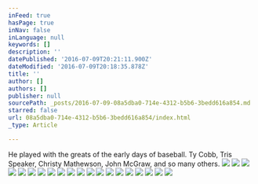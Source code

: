 ```yaml
---
inFeed: true
hasPage: true
inNav: false
inLanguage: null
keywords: []
description: ''
datePublished: '2016-07-09T20:21:11.900Z'
dateModified: '2016-07-09T20:18:35.878Z'
title: ''
author: []
authors: []
publisher: null
sourcePath: _posts/2016-07-09-08a5dba0-714e-4312-b5b6-3bedd616a854.md
starred: false
url: 08a5dba0-714e-4312-b5b6-3bedd616a854/index.html
_type: Article

---
```

He played with the greats of the early days of baseball. Ty Cobb, Tris Speaker, Christy Mathewson, John McGraw, and so many others.
![](https://the-grid-user-content.s3-us-west-2.amazonaws.com/310e2933-4199-4b79-9fd7-7436271bd51b.jpg)
![](https://the-grid-user-content.s3-us-west-2.amazonaws.com/aeabfd6a-ccba-4825-a330-a423ae92eeb5.jpg)
![](https://the-grid-user-content.s3-us-west-2.amazonaws.com/f97ed703-37aa-4972-88bd-5a0efff23357.jpg)
![](https://the-grid-user-content.s3-us-west-2.amazonaws.com/300ae34f-965e-4f39-833c-236813c26577.jpg)
![](https://the-grid-user-content.s3-us-west-2.amazonaws.com/bb971e3a-44db-45ef-b18a-baca87deffe7.jpg)
![](https://the-grid-user-content.s3-us-west-2.amazonaws.com/4ed79644-f2ad-4fb1-a0f3-5e444747e1a0.jpg)
![](https://the-grid-user-content.s3-us-west-2.amazonaws.com/4e2ea6c0-0ca9-4377-9859-3e7a02c045ec.jpg)
![](https://the-grid-user-content.s3-us-west-2.amazonaws.com/b3a81e7d-0811-4db0-b20b-7273118ca573.jpg)
![](https://the-grid-user-content.s3-us-west-2.amazonaws.com/23dd46a3-a594-44d5-83af-aa9ef025f254.jpg)
![](https://the-grid-user-content.s3-us-west-2.amazonaws.com/05baba5e-dfad-4ff5-8666-f06039298399.jpg)
![](https://the-grid-user-content.s3-us-west-2.amazonaws.com/f593db1b-3d04-4e00-9b49-7b962e746fae.jpg)
![](https://the-grid-user-content.s3-us-west-2.amazonaws.com/64145424-647e-4c92-8825-bffe70fb179a.jpg)
![](https://the-grid-user-content.s3-us-west-2.amazonaws.com/25cc81ce-8bc9-4154-a891-7e2f72183e76.jpg)
![](https://the-grid-user-content.s3-us-west-2.amazonaws.com/06bd05b6-f626-46cd-8dce-ac1c2f3c7b00.jpg)
![](https://the-grid-user-content.s3-us-west-2.amazonaws.com/b5c3ef5b-764f-4cca-ae90-906955bd2111.jpg)
![](https://the-grid-user-content.s3-us-west-2.amazonaws.com/3cb50e27-0d4c-4899-b742-d99994dbebcf.jpg)
![](https://the-grid-user-content.s3-us-west-2.amazonaws.com/f19e7d6b-54ab-4a4f-992d-a1149d3d40f2.jpg)
![](https://the-grid-user-content.s3-us-west-2.amazonaws.com/c6d05545-250b-469e-aafd-ea110c82b5a2.jpg)
![](https://the-grid-user-content.s3-us-west-2.amazonaws.com/5f5f7622-ae6b-4ff7-96bc-b34a44ca405f.jpg)
![](https://the-grid-user-content.s3-us-west-2.amazonaws.com/5284b5b6-d380-4d47-8a3f-8d3456069a6c.jpg)